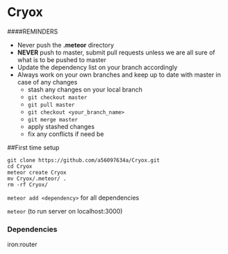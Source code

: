 # Cryox

####REMINDERS
- Never push the **.meteor** directory
- __NEVER__ push to master, submit pull requests unless we are all sure of what is to be pushed to master
- Update the dependency list on your branch accordingly
- Always work on your own branches and keep up to date with master in case of any changes
	- stash any changes on your local branch
	- ```git checkout master```
	- ```git pull master```
	- ```git checkout <your_branch_name>```
	- ```git merge master```
	- apply stashed changes
	- fix any conflicts if need be

##First time setup
```
git clone https://github.com/a56097634a/Cryox.git
cd Cryox
meteor create Cryox
mv Cryox/.meteor/ .
rm -rf Cryox/
```
```meteor add <dependency>``` for all dependencies

```meteor``` (to run server on localhost:3000)

### Dependencies
iron:router